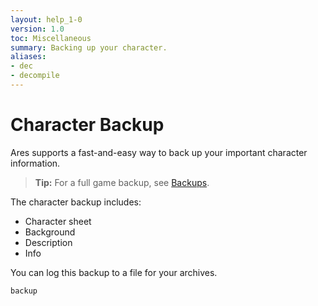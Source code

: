 ```yaml
---
layout: help_1-0
version: 1.0
toc: Miscellaneous
summary: Backing up your character.
aliases:
- dec
- decompile
---
```

# Character Backup

Ares supports a fast-and-easy way to back up your important character information.  

> **Tip:** For a full game backup, see [Backups](/help/1-0/fs3skills/backup).

The character backup includes:

* Character sheet
* Background
* Description
* Info

You can log this backup to a file for your archives.

`backup`
